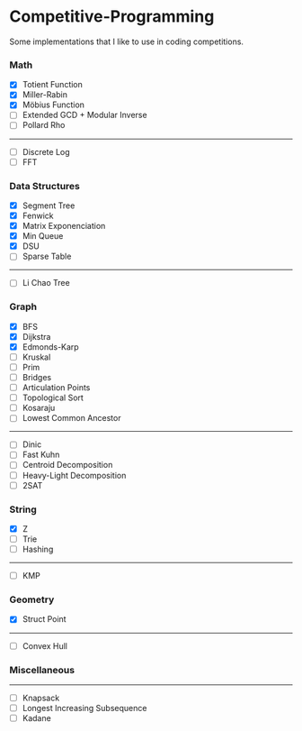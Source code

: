 # Competitive-Programming
Some implementations that I like to use in coding competitions.

### Math
- [X] Totient Function
- [X] Miller-Rabin
- [X] Möbius Function
- [ ] Extended GCD + Modular Inverse
- [ ] Pollard Rho
----------------------
- [ ] Discrete Log
- [ ] FFT

### Data Structures
- [X] Segment Tree
- [X] Fenwick
- [X] Matrix Exponenciation
- [X] Min Queue
- [X] DSU
- [ ] Sparse Table
-----------------------
- [ ] Li Chao Tree

### Graph
- [X] BFS
- [X] Dijkstra
- [X] Edmonds-Karp
- [ ] Kruskal
- [ ] Prim
- [ ] Bridges
- [ ] Articulation Points
- [ ] Topological Sort
- [ ] Kosaraju
- [ ] Lowest Common Ancestor
---------------------------
- [ ] Dinic
- [ ] Fast Kuhn
- [ ] Centroid Decomposition
- [ ] Heavy-Light Decomposition
- [ ] 2SAT

### String
- [X] Z
- [ ] Trie
- [ ] Hashing
------------
- [ ] KMP

### Geometry
- [X] Struct Point
-----------------
- [ ] Convex Hull

### Miscellaneous
-----------------
- [ ] Knapsack
- [ ] Longest Increasing Subsequence
- [ ] Kadane
